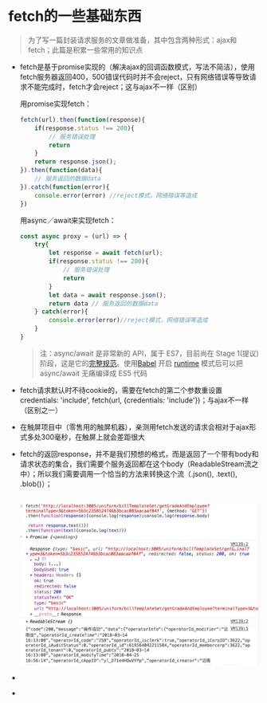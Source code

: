# fetch的一些基础东西

> 为了写一篇封装请求服务的文章做准备，其中包含两种形式：ajax和fetch；此篇是积累一些常用的知识点

- fetch是基于promise实现的（解决ajax的回调函数模式，写法不简洁），使用fetch服务器返回400，500错误代码时并不会reject，只有网络错误等导致请求不能完成时，fetch才会reject；这与ajax不一样（区别）

  用promise实现fetch：

  ```javascript
  fetch(url).then(function(response){
      if(response.status !== 200){
          // 服务错误处理
          return
      }
      return response.json();
  }).then(function(data){
      // 服务返回的数据data
  }).catch(function(error){
      console.error(error) //reject模式，网络错误等造成
  })
  ```

  用async／await来实现fetch：

  ```javascript
  const async proxy = (url) => {
      try{
          let response = await fetch(url);
          if(response.status !== 200){
              // 服务错误处理
              return
          }
          let data = await response.json();
          return data // 服务返回的数据data
      } catch(error){
          console.error(error)//reject模式，网络错误等造成
      }
  }
  ```

  > 注：async/await 是非常新的 API，属于 ES7，目前尚在 Stage 1(提议) 阶段，这是它的[完整规范](https://github.com/lukehoban/ecmascript-asyncawait)。使用[Babel](https://babeljs.io/) 开启 [runtime](https://babeljs.io/docs/usage/runtime/) 模式后可以把 async/await 无痛编译成 ES5 代码



- fetch请求默认时不待cookie的，需要在fetch的第二个参数重设置credentials: 'include', fetch(url, {credentials: 'include'})；与ajax不一样（区别之一）



- 在触屏项目中（零售用的触屏机器），亲测用fetch发送的请求会相对于ajax形式多处300毫秒，在触屏上就会差距很大



- fetch的返回response，并不是我们预想的格式，而是返回了一个带有body和请求状态的集合，我们需要个服务返回都在这个body（ReadableStream流之中）；所以我们需要调用一个恰当的方法来转换这个流（.json(), .text(), .blob()）；

  ​    ![fetch返回](https://github.com/liangzhuang327/Drips/blob/master/pictrues/fetch_1.png)



- ​



- ​